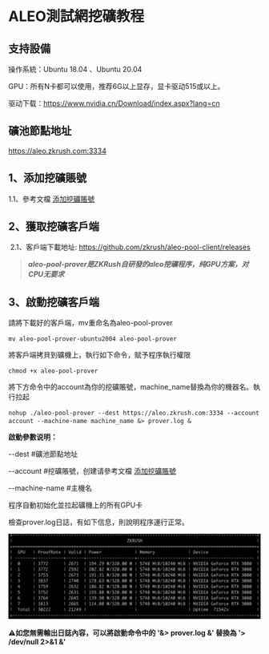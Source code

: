 # ALEO測試網挖礦教程

## 支持設備

操作系統：Ubuntu 18.04 、Ubuntu 20.04

GPU：所有N卡都可以使用，推荐6G以上显存，显卡驱动515或以上。

驱动下载：https://www.nvidia.cn/Download/index.aspx?lang=cn



## 礦池節點地址

https://aleo.zkrush.com:3334



## 1、添加挖礦賬號

1.1、參考文檔 [添加挖礦賬號](/_document/miner_account?id=添加挖礦賬號)



## 2、獲取挖礦客戶端

 2.1、客戶端下載地址: https://github.com/zkrush/aleo-pool-client/releases

> ***aleo-pool-prover是ZKRush自研發的aleo挖礦程序，纯GPU方案，对CPU无要求***



## 3、啟動挖礦客戶端

請將下載好的客戶端，mv重命名為aleo-pool-prover

```shell
mv aleo-pool-prover-ubuntu2004 aleo-pool-prover
```

將客戶端拷貝到礦機上，執行如下命令，賦予程序執行權限

```shell
chmod +x aleo-pool-prover
```

將下方命令中的account為你的挖礦賬號，machine_name替換為你的機器名。執行拉起

```shell
nohup ./aleo-pool-prover --dest https://aleo.zkrush.com:3334 --account account --machine-name machine_name &> prover.log &
```

**啟動參數说明：**

--dest #礦池節點地址

--account #挖礦賬號，创建请參考文檔 [添加挖礦賬號](/_document/miner_account?id=添加挖礦賬號)

--machine-name #主機名

程序自動初始化並拉起礦機上的所有GPU卡

檢查prover.log日誌，有如下信息，則說明程序運行正常。

![prover_log](../_media/prover_log.png)

**⚠️如您無需輸出日誌內容，可以將啟動命令中的 '&> prover.log &' 替換為 '> /dev/null 2>&1 &'** 

